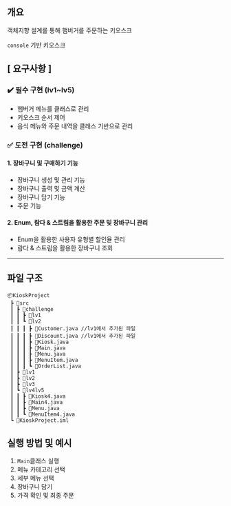 ## 개요
객체지향 설계를 통해 햄버거를 주문하는 키오스크

`console` 기반 키오스크

## [ 요구사항 ]
### ✔️ 필수 구현 (lv1~lv5)
- 햄버거 메뉴를 클래스로 관리
- 키오스크 순서 제어
- 음식 메뉴와 주문 내역을 클래스 기반으로 관리


### ✅ 도전 구현 (challenge)
#### 1. 장바구니 및 구매하기 기능
- 장바구니 생성 및 관리 기능
- 장바구니 출력 및 금액 계산
- 장바구니 담기 기능
- 주문 기능

#### 2. Enum, 람다 & 스트림을 활용한 주문 및 장바구니 관리
- Enum을 활용한 사용자 유형별 할인율 관리
- 람다 & 스트림을 활용한 장바구니 조회


---
## 파일 구조
```
📦KioskProject
 ┣ 📂src
 ┃ ┣ 📂challenge
 ┃ ┃ ┣ 📂lv1
 ┃ ┃ ┗ 📂lv2
 ┃ ┃ ┃ ┣ 📜Customer.java //lv1에서 추가된 파일
 ┃ ┃ ┃ ┣ 📜Discount.java //lv1에서 추가된 파일
 ┃ ┃ ┃ ┣ 📜Kiosk.java
 ┃ ┃ ┃ ┣ 📜Main.java
 ┃ ┃ ┃ ┣ 📜Menu.java
 ┃ ┃ ┃ ┣ 📜MenuItem.java
 ┃ ┃ ┃ ┗ 📜OrderList.java
 ┃ ┣ 📂lv1
 ┃ ┣ 📂lv2
 ┃ ┣ 📂lv3
 ┃ ┗ 📂lv4lv5
 ┃ ┃ ┣ 📜Kiosk4.java
 ┃ ┃ ┣ 📜Main4.java
 ┃ ┃ ┣ 📜Menu.java
 ┃ ┃ ┗ 📜MenuItem4.java
 ┗ 📜KioskProject.iml
```

## 실행 방법 및 예시
1. `Main`클래스 실행
2. 메뉴 카테고리 선택
3. 세부 메뉴 선택
4. 장바구니 담기
5. 가격 확인 및 최종 주문
